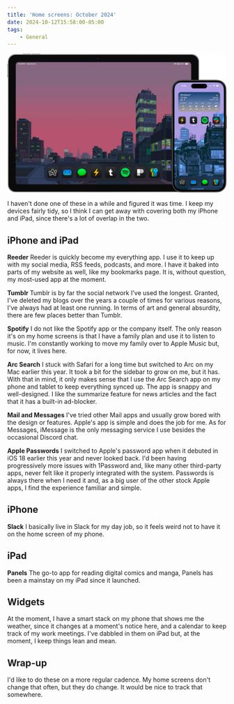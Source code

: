 ```yaml
---
title: 'Home screens: October 2024'
date: 2024-10-12T15:58:00-05:00
tags:
    - General
---
```

![iPad and iPhone home screens](/uploads/homescreens.png)

I haven't done one of these in a while and figured it was time. I keep my devices fairly tidy, so I think I can get away with covering both my iPhone and iPad, since there's a lot of overlap in the two.

## iPhone and iPad

**Reeder** Reeder is quickly become my everything app. I use it to keep up with my social media, RSS feeds, podcasts, and more. I have it baked into parts of my website as well, like my bookmarks page. It is, without question, my most-used app at the moment.

**Tumblr** Tumblr is by far the social network I've used the longest. Granted, I've deleted my blogs over the years a couple of times for various reasons, I've always had at least one running. In terms of art and general absurdity, there are few places better than Tumblr.

**Spotify** I do not like the Spotify app or the company itself. The only reason it's on my home screens is that I have a family plan and use it to listen to music. I'm constantly working to move my family over to Apple Music but, for now, it lives here.

**Arc Search** I stuck with Safari for a long time but switched to Arc on my Mac earlier this year. It took a bit for the sidebar to grow on me, but it has. With that in mind, it only makes sense that I use the Arc Search app on my phone and tablet to keep everything synced up. The app is snappy and well-designed. I like the summarize feature for news articles and the fact that it has a built-in ad-blocker.

**Mail and Messages** I've tried other Mail apps and usually grow bored with the design or features. Apple's app is simple and does the job for me. As for Messages, iMessage is the only messaging service I use besides the occasional Discord chat.

**Apple Passwords** I switched to Apple's password app when it debuted in iOS 18 earlier this year and never looked back. I'd been having progressively more issues with 1Password and, like many other third-party apps, never felt like it properly integrated with the system. Passwords is always there when I need it and, as a big user of the other stock Apple apps, I find the experience familiar and simple.

## iPhone

**Slack** I basically live in Slack for my day job, so it feels weird not to have it on the home screen of my phone.

## iPad

**Panels** The go-to app for reading digital comics and manga, Panels has been a mainstay on my iPad since it launched.

## Widgets

At the moment, I have a smart stack on my phone that shows me the weather, since it changes at a moment's notice here, and a calendar to keep track of my work meetings. I've dabbled in them on iPad but, at the moment, I keep things lean and mean.

## Wrap-up

I'd like to do these on a more regular cadence. My home screens don't change that often, but they do change. It would be nice to track that somewhere.